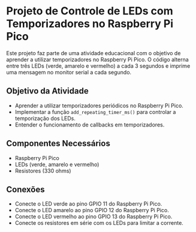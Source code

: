 # Projeto de Controle de LEDs com Temporizadores no Raspberry Pi Pico

Este projeto faz parte de uma atividade educacional com o objetivo de aprender a utilizar temporizadores no Raspberry Pi Pico. O código alterna entre três LEDs (verde, amarelo e vermelho) a cada 3 segundos e imprime uma mensagem no monitor serial a cada segundo.

## Objetivo da Atividade

- Aprender a utilizar temporizadores periódicos no Raspberry Pi Pico.
- Implementar a função `add_repeating_timer_ms()` para controlar a temporização dos LEDs.
- Entender o funcionamento de callbacks em temporizadores.

## Componentes Necessários

- Raspberry Pi Pico
- LEDs (verde, amarelo e vermelho)
- Resistores (330 ohms)

## Conexões

- Conecte o LED verde ao pino GPIO 11 do Raspberry Pi Pico.
- Conecte o LED amarelo ao pino GPIO 12 do Raspberry Pi Pico.
- Conecte o LED vermelho ao pino GPIO 13 do Raspberry Pi Pico.
- Conecte os resistores em série com os LEDs para limitar a corrente.